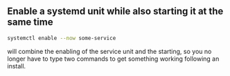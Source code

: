 ## Enable a systemd unit while also starting it at the same time

```sh
systemctl enable --now some-service
```

will combine the enabling of the service unit and the starting, so you no longer have to type two commands to get something working following an install.
